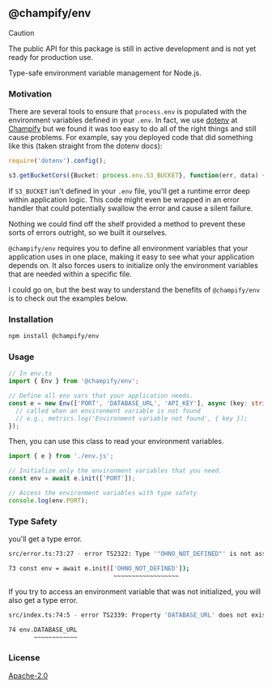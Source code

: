 ## @champify/env

> [!CAUTION]
> The public API for this package is still in active development and is not yet ready for production use.

Type-safe environment variable management for Node.js.

### Motivation

There are several tools to ensure that `process.env` is populated with the environment variables defined in your `.env`. In fact, we use [dotenv](https://www.npmjs.com/package/dotenv) at [Champify](https://champify.io) but we found it was too easy to do all of the right things and still cause problems. For example, say you deployed code that did something like this (taken straight from the dotenv docs):

```typescript
require('dotenv').config();

s3.getBucketCors({Bucket: process.env.S3_BUCKET}, function(err, data) {});
```

If `S3_BUCKET` isn't defined in your `.env` file, you'll get a runtime error deep within application logic. This code might even be wrapped in an error handler that could potentially swallow the error and cause a silent failure.

Nothing we could find off the shelf provided a method to prevent these sorts of errors outright, so we built it ourselves.

`@champify/env` requires you to define all environment variables that your application uses in one place, making it easy to see what your application depends on. It also forces users to initialize only the environment variables that are needed within a specific file.

I could go on, but the best way to understand the benefits of `@champify/env` is to check out the examples below.

### Installation

```bash
npm install @champify/env
```

### Usage

```typescript
// In env.ts
import { Env } from '@champify/env';

// Define all env vars that your application needs.
const e = new Env(['PORT', 'DATABASE_URL', 'API_KEY'], async (key: string) => {
  // called when an environment variable is not found
  // e.g., metrics.log('Environment variable not found', { key });
});
```

Then, you can use this class to read your environment variables.

```typescript
import { e } from './env.js';

// Initialize only the environment variables that you need.
const env = await e.init(['PORT']);

// Access the environment variables with type safety
console.log(env.PORT);
```

### Type Safety



 you'll get a type error.

```bash
src/error.ts:73:27 - error TS2322: Type '"OHNO_NOT_DEFINED"' is not assignable to type '"PORT" | "DATABASE_URL" | "API_KEY" | EnvVarDefinition<"PORT" | "DATABASE_URL" | "API_KEY">'.

73 const env = await e.init(['OHNO_NOT_DEFINED']);
                             ~~~~~~~~~~~~~~~~~~
```

If you try to access an environment variable that was not initialized, you will also get a type error.

```bash
src/index.ts:74:5 - error TS2339: Property 'DATABASE_URL' does not exist on type 'EnvVarContext<"PORT">'.

74 env.DATABASE_URL
       ~~~~~~~~~~~~
```

### License

[Apache-2.0](./LICENSE)